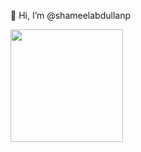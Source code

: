  👋 Hi, I’m @shameelabdullanp

<img height="180em" src="https://github-readme-stats.vercel.app/api?username=Gapur&theme=dark&show_icons=true&hide_border=true&&count_private=true&include_all_commits=true" />
<!---
shameelabdullanp/shameelabdullanp is a ✨ special ✨ repository because its `README.md` (this file) appears on your GitHub profile.
You can click the Preview link to take a look at your changes.
--->
